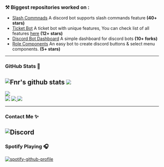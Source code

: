 ### ⚒ Biggest repositories worked on :
- [Slash Commnads](https://github.com/mezo-o/slash-commands) A discord bot supports slash commands feature **(40+ stars)**
- [Ticket Bot](https://github.com/mezo-o/ticket-bot) A ticket bot with unique features, You can check list of all features [here](https://github.com/FnrDev/ticket-bot#-features) **(12+ stars)**
- [Discord Bot Dashboard](https://github.com/mezo-o/dashboard) A simple dashboard for discord bots **(10+ forks)**
- [Role Components](https://github.com/mezo-o/role-components) An easy bot to create discord buttons & select menu components. **(5+ stars)**

---

### GitHub Stats 🌟
![Fnr's github stats](https://github-readme-stats.vercel.app/api?username=mezo-o&count_private=true&show_icons=true&theme=radical) <img src="https://github-readme-streak-stats.herokuapp.com/?user=mezo-o&theme=algolia&count-private=true&v=2">
---
<img src="https://activity-graph.herokuapp.com/graph?username=Mezo&custom_title=Mezo%27s%20Contribution%20Graph&theme=react-dark&count-private=true">
<br>
<img src="https://github-readme-stats.vercel.app/api/top-langs/?username=mezo-o&langs_count=8&layout=compact&theme=react&hide_border=true&bg_color=0D1117">
<a href="https://github.com/mezo-o?tab=followers">
  <img src="https://img.shields.io/github/followers/mezo-o">
</a>
<a href="https://github.com/mezo-o">
   <img src="https://komarev.com/ghpvc/?username=mezo-o">
</a>

---
### Contact Me ✨
![Discord](https://discord.c99.nl/widget/theme-1/640526616350425100.png)
---

### Spotify Playing 🎧
[![spotify-github-profile](https://spotify-github-profile.vercel.app/api/view?uid=31jw3dcqndiiiyf6rf2bg4qsczk4&cover_image=true&theme=default)](https://github.com/kittinan/spotify-github-profile)
